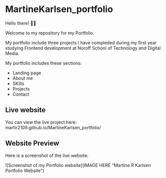 # MartineKarlsen_portfolio

Hello there! 👋🏼

Welcome to my repository for my Portfolio.

My portfolio include three projects I have compleded during my first year studying Frontend development at Noroff School of Technology and Digital Media.

My portfolio includes these sections:

- Landing page
- About me
- SKills
- Projects
- Contact

## Live website

You can view the live project here: martir2109.github.io/MartineKarlsen_portfolio/

## Website Preview

Here is a screenshot of the live website:

![Screenshot of my Portfolio website](IMAGE HERE "Martine R Karlsen Portfolio Website")
